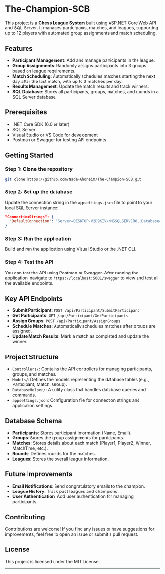 

# The-Champion-SCB

This project is a **Chess League System** built using ASP.NET Core Web API and SQL Server. It manages participants, matches, and leagues, supporting up to 12 players with automated group assignments and match scheduling.

## Features

- **Participant Management**: Add and manage participants in the league.
- **Group Assignments**: Randomly assigns participants into 3 groups based on league requirements.
- **Match Scheduling**: Automatically schedules matches starting the next day after the last match, with up to 3 matches per day.
- **Results Management**: Update the match results and track winners.
- **SQL Database**: Stores all participants, groups, matches, and rounds in a SQL Server database.

## Prerequisites

- .NET Core SDK (6.0 or later)
- SQL Server
- Visual Studio or VS Code for development
- Postman or Swagger for testing API endpoints

## Getting Started

### Step 1: Clone the repository
```bash
git clone https://github.com/Nada-Ghoneim/The-Champion-SCB.git
```

### Step 2: Set up the database
Update the connection string in the `appsettings.json` file to point to your local SQL Server instance:
```json
"ConnectionStrings": {
  "DefaultConnection": "Server=DESKTOP-V2D9KIV\\MSSQLSERVER01;Database=ChessLeagueDB1;Trusted_Connection=True;"
}
```

### Step 3: Run the application
Build and run the application using Visual Studio or the .NET CLI.

### Step 4: Test the API
You can test the API using Postman or Swagger. After running the application, navigate to `https://localhost:5001/swagger` to view and test all the available endpoints.

## Key API Endpoints

- **Submit Participant**: `POST /api/Participant/SubmitParticipant`
- **Get Participants**: `GET /api/Participant/GetParticipants`
- **Assign Groups**: `POST /api/Participant/AssignGroups`
- **Schedule Matches**: Automatically schedules matches after groups are assigned.
- **Update Match Results**: Mark a match as completed and update the winner.

## Project Structure

- `Controllers/`: Contains the API controllers for managing participants, groups, and matches.
- `Models/`: Defines the models representing the database tables (e.g., Participant, Match, Group).
- `DatabaseHelper/`: A utility class that handles database queries and commands.
- `appsettings.json`: Configuration file for connection strings and application settings.

## Database Schema

- **Participants**: Stores participant information (Name, Email).
- **Groups**: Stores the group assignments for participants.
- **Matches**: Stores details about each match (Player1, Player2, Winner, MatchTime, etc.).
- **Rounds**: Defines rounds for the matches.
- **Leagues**: Stores the overall league information.

## Future Improvements

- **Email Notifications**: Send congratulatory emails to the champion.
- **League History**: Track past leagues and champions.
- **User Authentication**: Add user authentication for managing participants.

## Contributing

Contributions are welcome! If you find any issues or have suggestions for improvements, feel free to open an issue or submit a pull request.

## License

This project is licensed under the MIT License.

---
